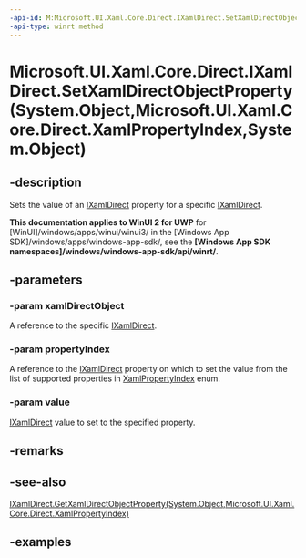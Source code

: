 ```yaml
---
-api-id: M:Microsoft.UI.Xaml.Core.Direct.IXamlDirect.SetXamlDirectObjectProperty(System.Object,Microsoft.UI.Xaml.Core.Direct.XamlPropertyIndex,System.Object)
-api-type: winrt method
---
```


# Microsoft.UI.Xaml.Core.Direct.IXamlDirect.SetXamlDirectObjectProperty(System.Object,Microsoft.UI.Xaml.Core.Direct.XamlPropertyIndex,System.Object)

<!--
public void SetXamlDirectObjectProperty (object xamlDirectObject, Microsoft.UI.Xaml.Core.Direct.XamlPropertyIndex propertyIndex, object value);
-->

## -description

Sets the value of an [IXamlDirect](ixamldirect.md) property for a specific [IXamlDirect](ixamldirect.md).

**This documentation applies to WinUI 2 for UWP** for [WinUI]/windows/apps/winui/winui3/ in the [Windows App SDK]/windows/apps/windows-app-sdk/, see the **[Windows App SDK namespaces]/windows/windows-app-sdk/api/winrt/**.

## -parameters

### -param xamlDirectObject

A reference to the specific [IXamlDirect](ixamldirect.md).

### -param propertyIndex

A reference to the [IXamlDirect](ixamldirect.md) property on which to set the value from the list of supported properties in [XamlPropertyIndex](xamlpropertyindex.md) enum.

### -param value

[IXamlDirect](ixamldirect.md) value to set to the specified property.

## -remarks

## -see-also

[IXamlDirect.GetXamlDirectObjectProperty(System.Object,Microsoft.UI.Xaml.Core.Direct.XamlPropertyIndex)](ixamldirect_getxamldirectobjectproperty_1483890940.md)

## -examples

